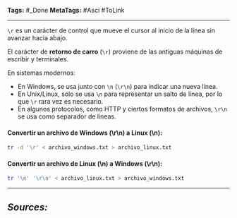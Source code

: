 **Tags:** #_Done 
**MetaTags:** #Asci #ToLink
- - -
`\r` es un carácter de control que mueve el cursor al inicio de la línea sin avanzar hacia abajo.

El carácter de **retorno de carro** (`\r`) proviene de las antiguas máquinas de escribir y terminales.  

En sistemas modernos:  
- En Windows, se usa junto con `\n` (`\r\n`) para indicar una nueva línea.  
- En Unix/Linux, solo se usa `\n` para representar un salto de línea, por lo que `\r` rara vez es necesario.  
- En algunos protocolos, como HTTP y ciertos formatos de archivos, `\r\n` se usa como separador de líneas.

#### Convertir un archivo de Windows (\r\n) a Linux (\n):
```bash
tr -d '\r' < archivo_windows.txt > archivo_linux.txt
```
#### Convertir un archivo de Linux (\n) a Windows (\r\n):
```bash
tr '\n' '\r\n' < archivo_linux.txt > archivo_windows.txt
```
- - - 
## ***Sources:***